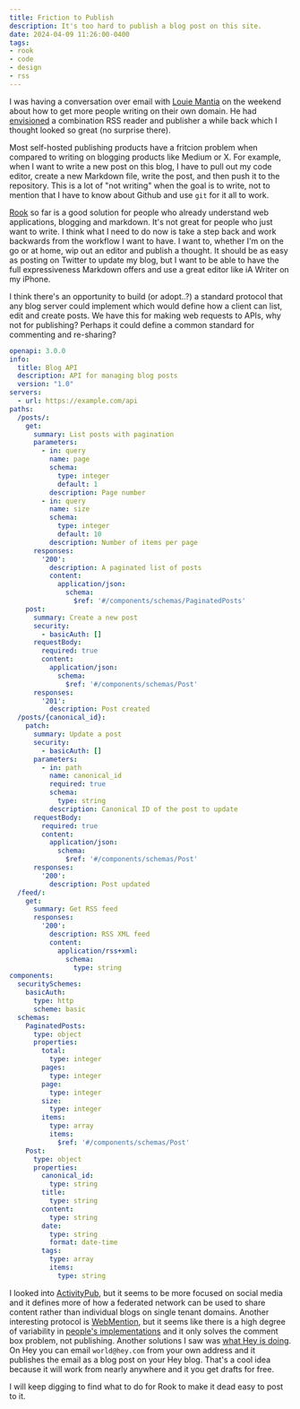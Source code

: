 ```yaml
---
title: Friction to Publish
description: It's too hard to publish a blog post on this site.
date: 2024-04-09 11:26:00-0400
tags:
- rook
- code
- design
- rss
---
```


I was having a conversation over email with [Louie Mantia](https://lmnt.me) on the weekend about how to get more people writing on their own domain. He had [envisioned](https://lmnt.me/blog/sketchbook/punk.html) a combination RSS reader and publisher a while back which I thought looked so great (no surprise there).

Most self-hosted publishing products have a fritcion problem when compared to writing on blogging products like Medium or X. For example, when I want to write a new post on this blog, I have to pull out my code editor, create a new Markdown file, write the post, and then push it to the repository. This is a lot of "not writing" when the goal is to write, not to mention that I have to know about Github and use `git` for it all to work.

[Rook](github.com/davidhariri/rook) so far is a good solution for people who already understand web applications, blogging and markdown. It's not great for people who just want to write. I think what I need to do now is take a step back and work backwards from the workflow I want to have. I want to, whether I'm on the go or at home, wip out an editor and publish a thought. It should be as easy as posting on Twitter to update my blog, but I want to be able to have the full expressiveness Markdown offers and use a great editor like iA Writer on my iPhone.

I think there's an opportunity to build (or adopt..?) a standard protocol that any blog server could implement which would define how a client can list, edit and create posts. We have this for making web requests to APIs, why not for publishing? Perhaps it could define a common standard for commenting and re-sharing?

```yaml
openapi: 3.0.0
info:
  title: Blog API
  description: API for managing blog posts
  version: "1.0"
servers:
  - url: https://example.com/api
paths:
  /posts/:
    get:
      summary: List posts with pagination
      parameters:
        - in: query
          name: page
          schema:
            type: integer
            default: 1
          description: Page number
        - in: query
          name: size
          schema:
            type: integer
            default: 10
          description: Number of items per page
      responses:
        '200':
          description: A paginated list of posts
          content:
            application/json:
              schema:
                $ref: '#/components/schemas/PaginatedPosts'
    post:
      summary: Create a new post
      security:
        - basicAuth: []
      requestBody:
        required: true
        content:
          application/json:
            schema:
              $ref: '#/components/schemas/Post'
      responses:
        '201':
          description: Post created
  /posts/{canonical_id}:
    patch:
      summary: Update a post
      security:
        - basicAuth: []
      parameters:
        - in: path
          name: canonical_id
          required: true
          schema:
            type: string
          description: Canonical ID of the post to update
      requestBody:
        required: true
        content:
          application/json:
            schema:
              $ref: '#/components/schemas/Post'
      responses:
        '200':
          description: Post updated
  /feed/:
    get:
      summary: Get RSS feed
      responses:
        '200':
          description: RSS XML feed
          content:
            application/rss+xml:
              schema:
                type: string
components:
  securitySchemes:
    basicAuth:
      type: http
      scheme: basic
  schemas:
    PaginatedPosts:
      type: object
      properties:
        total:
          type: integer
        pages:
          type: integer
        page:
          type: integer
        size:
          type: integer
        items:
          type: array
          items:
            $ref: '#/components/schemas/Post'
    Post:
      type: object
      properties:
        canonical_id:
          type: string
        title:
          type: string
        content:
          type: string
        date:
          type: string
          format: date-time
        tags:
          type: array
          items:
            type: string


```

I looked into [ActivityPub](https://activitypub.rocks/), but it seems to be more focused on social media and it defines more of how a federated network can be used to share content rather than individual blogs on single tenant domains. Another interesting protocol is [WebMention](https://indieweb.org/Webmention), but it seems like there is a high degree of variability in [people's implementations](https://indieweb.org/Webmention#IndieWeb_Examples) and it only solves the comment box problem, not publishing. Another solutions I saw was [what Hey is doing](https://www.hey.com/features/email-the-web/). On Hey you can email `world@hey.com` from your own address and it publishes the email as a blog post on your Hey blog. That's a cool idea because it will work from nearly anywhere and it you get drafts for free. 

I will keep digging to find what to do for Rook to make it dead easy to post to it.